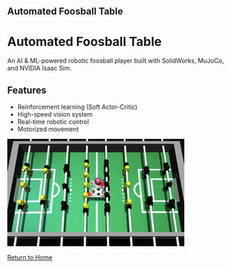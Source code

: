 Automated Foosball Table
---

# Automated Foosball Table 
An AI & ML-powered robotic foosball player built with SolidWorks, MuJoCo, and NVIDIA Isaac Sim.

## Features
- Reinforcement learning (Soft Actor-Critic)
- High-speed vision system
- Real-time robotic control
- Motorized movement

![Foosball Mujoco Simulation](/assets/images/PortfolioFR.PNG)


[Return to Home](https://Handsome-Zheng.github.io/)
